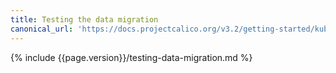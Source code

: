 ```yaml
---
title: Testing the data migration
canonical_url: 'https://docs.projectcalico.org/v3.2/getting-started/kubernetes/upgrade/test'
---
```


{% include {{page.version}}/testing-data-migration.md %}
